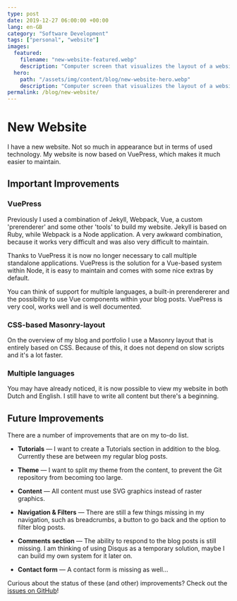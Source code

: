 ```yaml
---
type: post
date: 2019-12-27 06:00:00 +00:00
lang: en-GB
category: "Software Development"
tags: ["personal", "website"]
images:
  featured:
    filename: "new-website-featured.webp"
    description: "Computer screen that visualizes the layout of a website and the associated code"
  hero:
    path: "/assets/img/content/blog/new-website-hero.webp"
    description: "Computer screen that visualizes the layout of a website and the associated code"
permalink: /blog/new-website/
---
```


# New Website

I have a new website. Not so much in appearance but in terms of used technology. My website is now based on VuePress, which makes it much easier to maintain.

<!-- more -->

## Important Improvements

### VuePress

Previously I used a combination of Jekyll, Webpack, Vue, a custom 'prerenderer' and some other 'tools' to build my website. Jekyll is based on Ruby, while Webpack is a Node application. A very awkward combination, because it works very difficult and was also very difficult to maintain.

Thanks to VuePress it is now no longer necessary to call multiple standalone applications. VuePress is the solution for a Vue-based system within Node, it is easy to maintain and comes with some nice extras by default.

You can think of support for multiple languages, a built-in prerendererer and the possibility to use Vue components within your blog posts. VuePress is very cool, works well and is well documented.

### CSS-based Masonry-layout

On the overview of my blog and portfolio I use a Masonry layout that is entirely based on CSS. Because of this, it does not depend on slow scripts and it's a lot faster.

### Multiple languages

You may have already noticed, it is now possible to view my website in both Dutch and English. I still have to write all content but there's a beginning.

## Future Improvements

There are a number of improvements that are on my to-do list.

- **Tutorials** &mdash; I want to create a Tutorials section in addition to the blog. Currently these are between my regular blog posts.

- **Theme** &mdash; I want to split my theme from the content, to prevent the Git repository from becoming too large.

- **Content** &mdash; All content must use SVG graphics instead of raster graphics.

- **Navigation & Filters** &mdash; There are still a few things missing in my navigation, such as breadcrumbs, a button to go back and the option to filter blog posts.

- **Comments section** &mdash; The ability to respond to the blog posts is still missing. I am thinking of using Disqus as a temporary solution, maybe I can build my own system for it later on.

- **Contact form** &mdash; A contact form is missing as well...

Curious about the status of these (and other) improvements? Check out the [issues on GitHub](https://github.com/northcampr/website/issues)!

